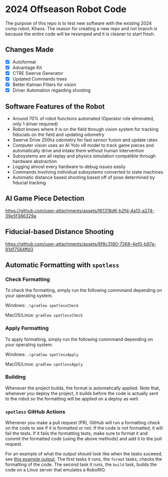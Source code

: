 # 2024 Offseason Robot Code
The purpose of this repo is to test new software with the existing 2024 comp robot, Khaos. The reason for creating a new repo and not branch is because the entire code will be revamped and it is cleaner to start fresh.

## Changes Made
- [x] Autoformat
- [X] Advantage Kit
- [x] CTRE Swerve Generator
- [x] Updated Commands trees
- [x] Better Kalman Filters for vision
- [x] Driver Automation regarding shooting

## Software Features of the Robot
- Around 70% of robot functions automated (Operator role eliminated, only 1 driver required)
- Robot knows where it is on the field through vision system for tracking fiducials on the field and updating odometry
- Swerve Drive 250hz odometry for fast sensor fusion and update rates
- Computer vision uses an AI Yolo v8 model to track game pieces and automatically drive and intake them without human intervention
- Subsystems are all replay and physics simulation compatible through hardware abstraction
- Logging almost every hardware to debug issues easily
- Commands involving individual subsystems converted to state machines
- Automatic distance based shooting based off of pose determined by fiducial tracking

## AI Game Piece Detection
https://github.com/user-attachments/assets/f61318d6-b2fd-4a13-a274-39e5f386329a

## Fiducial-based Distance Shooting
https://github.com/user-attachments/assets/6f8c3180-7268-4ef0-b97a-91d17584ffd3

## Automatic Formatting with `spotless`

### Check Formatting

To check the formatting, simply run the following commmand
depending on your operating system.

Windows: `.\gradlew spotlessCheck`

MacOS/Linux: `gradlew spotlessCheck`

### Apply Formatting

To apply formatting, simply run the following commmand
depending on your operating system.

Windows: `.\gradlew spotlessApply`

MacOS/Linux: `gradlew spotlessApply`

### Building

Whenever the project builds, the format is automatically applied.
Note that, whenever you deploy the project, it builds before the code is actually sent to the robot so the formatting will be applied on a deploy as well.

### `spotless` GitHub Actions

Whenever you make a pull request (PR), GitHub will run a formatting check on the code to see if it is formatted or not.
If the code is not formatted, it will fail the tests. If it fails 
the formatting tests, make sure to format it and commit the 
formatted code (using the above methods) and add it to the pull 
request.

For an example of what the output should look like when the tasks
suceeed, see [this example output](https://github.com/Robohawks-346-Programming/Team346_2024_Offseason/actions/runs/9192787141).
The first tasks it runs, the `format` tasks, checks the formatting
of the code. The second task it runs, the `build` task, builds the code on a Linux server that emulates a RoboRIO.
